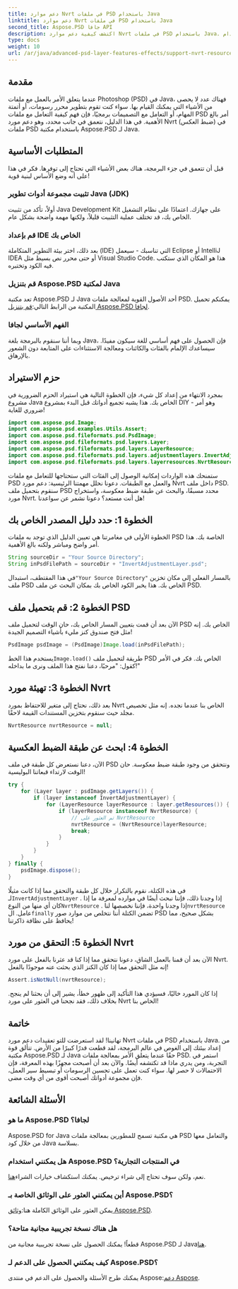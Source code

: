 ```yaml
---
title: دعم موارد Nvrt في ملفات PSD باستخدام Java
linktitle: دعم موارد Nvrt في ملفات PSD باستخدام Java
second_title: Aspose.PSD جافا API
description: اكتشف كيفية دعم موارد Nvrt في ملفات PSD باستخدام Java. تعلم كيفية تحميل الملفات واستخراج الموارد القيمة بسهولة باستخدام Aspose.PSD.
type: docs
weight: 10
url: /ar/java/advanced-psd-layer-features-effects/support-nvrt-resource-psd-files/
---
```

## مقدمة
عندما يتعلق الأمر بالعمل مع ملفات Photoshop (PSD) في Java، فهناك عدد لا يحصى من الأشياء التي يمكنك القيام بها. سواء كنت تقوم بتطوير محرر رسومات، أو أتمتة المهام، أو التعامل مع التصميمات برمجيًا، فإن فهم كيفية التعامل مع ملفات PSD أمر بالغ الأهمية. في هذا الدليل، نتعمق في جانب محدد، وهو دعم مورد Nvrt (ضبط العكس) في ملفات PSD باستخدام مكتبة Aspose.PSD لـ Java.
## المتطلبات الأساسية
قبل أن تتعمق في جزء البرمجة، هناك بعض الأشياء التي تحتاج إلى توفرها. فكر في هذا على أنه وضع الأساس لبنية قوية!
### تثبيت مجموعة أدوات تطوير Java (JDK)
أولاً، تأكد من تثبيت Java Development Kit على جهازك. اعتمادًا على نظام التشغيل الخاص بك، قد تختلف عملية التثبيت قليلاً، ولكنها مهمة واضحة بشكل عام. 
### قم بإعداد IDE الخاص بك
بعد ذلك، اختر بيئة التطوير المتكاملة (IDE) التي تناسبك - سيعمل Eclipse أو IntelliJ IDEA أو حتى محرر نص بسيط مثل Visual Studio Code. هذا هو المكان الذي ستكتب فيه الكود وتختبره.
### قم بتنزيل Aspose.PSD لمكتبة Java
 تعد مكتبة Aspose.PSD لـ Java أحد الأصول القوية لمعالجة ملفات PSD. يمكنكم تحميل المكتبة من الرابط التالي:[قم بتنزيل Aspose.PSD لجافا](https://releases.aspose.com/psd/java/).
### الفهم الأساسي لجافا
وبما أننا سنقوم بالبرمجة بلغة Java، فإن الحصول على فهم أساسي للغة سيكون مفيدًا. سيساعدك الإلمام بالفئات والكائنات ومعالجة الاستثناءات على المتابعة دون الشعور بالإرهاق.
## حزم الاستيراد
بمجرد الانتهاء من إعداد كل شيء، فإن الخطوة التالية هي استيراد الحزم الضرورية في مشروع Java الخاص بك. هذا يشبه تجميع أدواتك قبل البدء بمشروع DIY - وهو أمر ضروري للغاية!
```java
import com.aspose.psd.Image;
import com.aspose.psd.examples.Utils.Assert;
import com.aspose.psd.fileformats.psd.PsdImage;
import com.aspose.psd.fileformats.psd.layers.Layer;
import com.aspose.psd.fileformats.psd.layers.LayerResource;
import com.aspose.psd.fileformats.psd.layers.adjustmentlayers.InvertAdjustmentLayer;
import com.aspose.psd.fileformats.psd.layers.layerresources.NvrtResource;
```
ستمنحك هذه الواردات إمكانية الوصول إلى الفئات التي ستحتاجها للتعامل مع ملفات PSD والعمل مع الطبقات.
دعونا نحلل مهمتنا الرئيسية: دعم مورد Nvrt داخل ملف PSD. سنقوم بتحميل ملف PSD محدد مسبقًا، والبحث عن طبقة ضبط معكوسة، واستخراج مورد Nvrt. هل أنت مستعد؟ دعونا نشمر عن سواعدنا!
## الخطوة 1: حدد دليل المصدر الخاص بك
الخطوة الأولى في مغامرتنا هي تعيين الدليل الذي توجد به ملفات PSD الخاصة بك. هذا أمر واضح ومباشر ولكنه بالغ الأهمية.
```java
String sourceDir = "Your Source Directory";
String inPsdFilePath = sourceDir + "InvertAdjustmentLayer.psd";
```
 في هذا المقتطف، استبدال`"Your Source Directory"` بالمسار الفعلي إلى مكان تخزين ملف PSD الخاص بك. هذا يخبر الكود الخاص بك بمكان البحث عن ملف PSD.
## الخطوة 2: قم بتحميل ملف PSD
الآن بعد أن قمت بتعيين المسار الخاص بك، حان الوقت لتحميل ملف PSD الخاص بك. إنه مثل فتح صندوق كنز مليء بأشياء التصميم الجيدة!
```java
PsdImage psdImage = (PsdImage)Image.load(inPsdFilePath);
```
يستخدم هذا الخط`Image.load()` طريقة لتحميل ملف PSD الخاص بك. فكر في الأمر كقول: "مرحبًا، دعنا نفتح هذا الملف ونرى ما بداخله!"
## الخطوة 3: تهيئة مورد Nvrt
بعد ذلك، نحتاج إلى متغير للاحتفاظ بمورد Nvrt الخاص بنا عندما نجده. إنه مثل تخصيص مجلد حيث سنقوم بتخزين المستندات القيمة لاحقًا.
```java
NvrtResource nvrtResource = null;
```
## الخطوة 4: ابحث عن طبقة الضبط العكسية
الآن، دعنا نستعرض كل طبقة في ملف PSD ونتحقق من وجود طبقة ضبط معكوسة. حان الوقت لارتداء قبعاتنا البوليسية!
```java
try {
    for (Layer layer : psdImage.getLayers()) {
        if (layer instanceof InvertAdjustmentLayer) {
            for (LayerResource layerResource : layer.getResources()) {
                if (layerResource instanceof NvrtResource) {
                    // تم العثور على NvrtResource
                    nvrtResource = (NvrtResource)layerResource;
                    break;
                }
            }
        }
    }
} finally {
    psdImage.dispose();
}
```
 في هذه الكتلة، نقوم بالتكرار خلال كل طبقة والتحقق مما إذا كانت مثيلًا لـ`InvertAdjustmentLayer` . إذا وجدنا ذلك، فإننا نبحث أيضًا في موارده لمعرفة ما إذا كان أي منها من النوع`NvrtResource` . إذا وجدنا واحدة، فإننا نخصصها لنا`nvrtResource` عامل. ال`finally` تضمن الكتلة أننا نتخلص من موارد صور PSD بشكل صحيح، مما يحافظ على نظافة ذاكرتنا!
## الخطوة 5: التحقق من مورد Nvrt
الآن بعد أن قمنا بالعمل الشاق، دعونا نتحقق مما إذا كنا قد عثرنا بالفعل على مورد Nvrt. إنه مثل التحقق مما إذا كان الكنز الذي بحثت عنه موجودًا بالفعل!
```java
Assert.isNotNull(nvrtResource);
```
إذا كان المورد خاليًا، فسيؤدي هذا التأكيد إلى ظهور خطأ، يشير إلى أن بحثنا لم ينجح. بخلاف ذلك، فقد نجحنا في العثور على مورد Nvrt الخاص بنا!
## خاتمة
تهانينا! لقد استعرضت للتو تعقيدات دعم مورد Nvrt في ملفات PSD باستخدام Java. من إعداد بيئتك إلى الغوص في عالم البرمجة، لقد قطعت قدرًا كبيرًا من الأرض. تتألق قوة مكتبة Aspose.PSD لـ Java حقًا عندما يتعلق الأمر بمعالجة ملفات PSD. استمر في التجربة، ومن يدري ماذا قد تكتشفه أيضًا.
والآن بعد أن أصبحت مجهزًا بهذه المعرفة، فإن الاحتمالات لا حصر لها. سواء كنت تعمل على تحسين الرسومات أو تبسيط سير العمل، فإن مجموعة أدواتك أصبحت أقوى من أي وقت مضى.
## الأسئلة الشائعة
### ما هو Aspose.PSD لجافا؟
Aspose.PSD for Java هي مكتبة تسمح للمطورين بمعالجة ملفات PSD والتعامل معها من خلال كود Java بسلاسة.
### هل يمكنني استخدام Aspose.PSD في المنتجات التجارية؟
 نعم، ولكن سوف تحتاج إلى شراء ترخيص. يمكنك استكشاف خيارات الشراء[هنا](https://purchase.aspose.com/buy).
### أين يمكنني العثور على الوثائق الخاصة بـ Aspose.PSD؟
 يمكن العثور على الوثائق الكاملة هنا:[وثائق Aspose.PSD](https://reference.aspose.com/psd/java/).
### هل هناك نسخة تجريبية مجانية متاحة؟
 قطعاً! يمكنك الحصول على نسخة تجريبية مجانية من Aspose.PSD لـ Java[هنا](https://releases.aspose.com/).
### كيف يمكنني الحصول على الدعم لـ Aspose.PSD؟
 يمكنك طرح الأسئلة والحصول على الدعم في منتدى Aspose:[دعم Aspose](https://forum.aspose.com/c/psd/34).